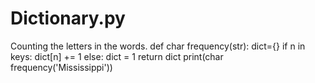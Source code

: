 # Dictionary.py
Counting the letters in the words.
def char frequency(str):
dict={}
if n in keys:
dict[n] += 1
else:
dict = 1
return dict
print(char frequency('Mississippi'))
